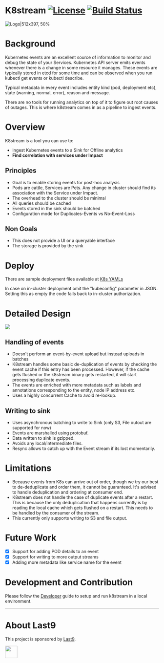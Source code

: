 # K8stream [![License](https://img.shields.io/badge/License-Apache%202.0-blue.svg)](https://opensource.org/licenses/Apache-2.0) [![Build Status](https://travis-ci.com/last9/k8stream.svg?branch=master)](https://travis-ci.com/last9/k8stream)

![Logo|512x397, 50%](images/photo_2020-04-17_20-09-55.jpg)

# Background

Kubernetes events are an excellent source of information to monitor and debug
the state of your Services. Kubernetes API server emits events whenever there is
a change in some resource it manages. These events are typically stored in etcd
for some time and can be observed when you run kubectl get events or kubectl
describe.

Typical metadata in every event includes entity kind (pod, deployment etc),
state (warning, normal, error), reason and message.

There are no tools for running analytics on top of it to figure out root causes
of outages. This is where k8stream comes in as a pipeline to ingest events.

# Overview

K8stream is a tool you can use to:

- Ingest Kubernetes events to a Sink for Offline analytics
- **Find correlation with services under Impact**

## Principles

- Goal is to enable storing events for post-hoc analysis
- Pods are cattle, Services are Pets. Any change in cluster should find its
  association with the Service under Impact.
- The overhead to the cluster should be minimal
- All queries should be cached
- Events stored in the sink should be batched
- Configuration mode for Duplicates-Events vs No-Event-Loss

## Non Goals

- This does not provide a UI or a queryable interface
- The storage is provided by the sink

# Deploy

There are sample deployment files available at [K8s YAMLs](deploy/)

In case on in-cluster deployment omit the "kubeconfig" parameter in JSON.
Setting this as empty the code falls back to in-cluster authorization.

# Detailed Design

![](images/k8stream.jpg)

## Handling of events

- Doesn't perform an event-by-event upload but instead uploads in batches
- K8stream handles some basic de-duplication of events by checking the event
  cache if this entry has been processed. However, if the cache gets flushed or
  the k8stream binary gets restarted, it will start processing duplicate events.
- The events are enriched with more metadata such as labels and annotations
  corresponding to the entity, node IP address etc.
- Uses a highly concurrent Cache to avoid re-lookup.

## Writing to sink

- Uses asynchronous batching to write to Sink (only S3, File outout are
  supported for now)
- Events are marshalled using protobuf.
- Data written to sink is gzipped.
- Avoids any local/intermediate files.
- Resync allows to catch up with the Event stream if its lost momentarily.

# Limitations

- Because events from K8s can arrive out of order, though we try our best to
  de-deduplicate and order them, it cannot be guaranteed. It's advised to handle
  deduplication and ordering at consumer end.
- K8stream does not handle the case of duplicate events after a restart. This is
  because the only deduplication that happens currently is by reading the local
  cache which gets flushed on a restart. This needs to be handled by the
  consumer of the stream.
- This currently only supports writing to S3 and file output.

# Future Work

- [x] Support for adding POD details to an event
- [x] Support for writing to more output streams
- [x] Adding more metadata like service name for the event

# Development and Contribution

Please follow the [Developer](Development.md) guide to setup and run k8stream in
a local environment.

---

# About Last9

This project is sponsored by [Last9](https://last9.io).

<a href="https://last9.io"><img src="https://last9.github.io/assets/email-logo-green.png" alt="" loading="lazy" height="40px" /></a>

